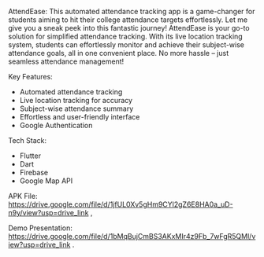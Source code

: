 AttendEase: 
This automated attendance tracking app is a game-changer for students aiming to hit their college attendance targets effortlessly. Let me give you a sneak peek into this fantastic journey! AttendEase is your go-to solution for simplified attendance tracking. With its live location tracking system, students can effortlessly monitor and achieve their subject-wise attendance goals, all in one convenient place. No more hassle – just seamless attendance management!

Key Features:
- Automated attendance tracking
- Live location tracking for accuracy
- Subject-wise attendance summary
- Effortless and user-friendly interface
- Google Authentication

Tech Stack:
- Flutter
- Dart
- Firebase
- Google Map API

APK File: https://drive.google.com/file/d/1jfUL0Xv5gHm9CYl2gZ6E8HA0a_uD-n9y/view?usp=drive_link ,

Demo Presentation: https://drive.google.com/file/d/1bMqBujCmBS3AKxMIr4z9Fb_7wFgR5QMl/view?usp=drive_link .
